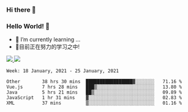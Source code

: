 ### Hi there 👋
### Hello World! 🙌

- 🌱 I’m currently learning ...
- 📖目前正在努力的学习之中!

<a href="https://github.com/anuraghazra/github-readme-stats">
  <img src="https://github-readme-stats.vercel.app/api?username=keyboardWithDream&show_icons=true&repo=github-readme-stats" />
</a>
<a href="https://github.com/anuraghazra/convoychat">
  <img src="https://github-readme-stats.vercel.app/api/top-langs/?username=keyboardWithDream&layout=compact&repo=convoychat" />
</a>



<!--START_SECTION:waka-->
```text
Week: 18 January, 2021 - 25 January, 2021

Other        38 hrs 30 mins  █████████████████▓░░░░░░░   71.16 % 
Vue.js       7 hrs 28 mins   ███▒░░░░░░░░░░░░░░░░░░░░░   13.80 % 
Java         5 hrs 21 mins   ██▒░░░░░░░░░░░░░░░░░░░░░░   09.89 % 
JavaScript   1 hr 31 mins    ▓░░░░░░░░░░░░░░░░░░░░░░░░   02.83 % 
XML          37 mins         ▒░░░░░░░░░░░░░░░░░░░░░░░░   01.16 % 
```
<!--END_SECTION:waka-->
